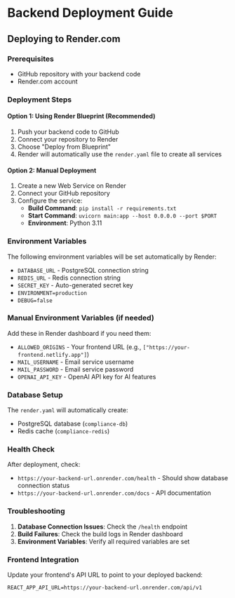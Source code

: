 # Backend Deployment Guide

## Deploying to Render.com

### Prerequisites
- GitHub repository with your backend code
- Render.com account

### Deployment Steps

#### Option 1: Using Render Blueprint (Recommended)
1. Push your backend code to GitHub
2. Connect your repository to Render
3. Choose "Deploy from Blueprint"
4. Render will automatically use the `render.yaml` file to create all services

#### Option 2: Manual Deployment
1. Create a new Web Service on Render
2. Connect your GitHub repository
3. Configure the service:
   - **Build Command**: `pip install -r requirements.txt`
   - **Start Command**: `uvicorn main:app --host 0.0.0.0 --port $PORT`
   - **Environment**: Python 3.11

### Environment Variables

The following environment variables will be set automatically by Render:

- `DATABASE_URL` - PostgreSQL connection string
- `REDIS_URL` - Redis connection string  
- `SECRET_KEY` - Auto-generated secret key
- `ENVIRONMENT=production`
- `DEBUG=false`

### Manual Environment Variables (if needed)

Add these in Render dashboard if you need them:

- `ALLOWED_ORIGINS` - Your frontend URL (e.g., `["https://your-frontend.netlify.app"]`)
- `MAIL_USERNAME` - Email service username
- `MAIL_PASSWORD` - Email service password
- `OPENAI_API_KEY` - OpenAI API key for AI features

### Database Setup

The `render.yaml` will automatically create:
- PostgreSQL database (`compliance-db`)
- Redis cache (`compliance-redis`)

### Health Check

After deployment, check:
- `https://your-backend-url.onrender.com/health` - Should show database connection status
- `https://your-backend-url.onrender.com/docs` - API documentation

### Troubleshooting

1. **Database Connection Issues**: Check the `/health` endpoint
2. **Build Failures**: Check the build logs in Render dashboard
3. **Environment Variables**: Verify all required variables are set

### Frontend Integration

Update your frontend's API URL to point to your deployed backend:
```
REACT_APP_API_URL=https://your-backend-url.onrender.com/api/v1
```

